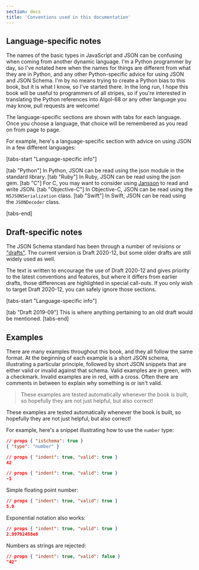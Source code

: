 ```yaml
---
section: docs
title: 'Conventions used in this documentation'
---
```


## Language-specific notes

The names of the basic types in JavaScript and JSON can be confusing
when coming from another dynamic language. I\'m a Python programmer by
day, so I\'ve notated here when the names for things are different from
what they are in Python, and any other Python-specific advice for using
JSON and JSON Schema. I\'m by no means trying to create a Python bias to
this book, but it is what I know, so I\'ve started there. In the long
run, I hope this book will be useful to programmers of all stripes, so
if you\'re interested in translating the Python references into Algol-68
or any other language you may know, pull requests are welcome!

The language-specific sections are shown with tabs for each language.
Once you choose a language, that choice will be remembered as you read
on from page to page.

For example, here\'s a language-specific section with advice on using
JSON in a few different languages:

[tabs-start "Language-specific info"]

[tab "Python"]
In Python, JSON can be read using the json module in the standard library.
[tab "Ruby"]
In Ruby, JSON can be read using the json gem.
[tab "C"]
For C, you may want to consider using [Jansson](http://www.digip.org/jansson/) to read and write JSON.
[tab "Objective-C"]
In Objective-C, JSON can be read using the `NSJSONSerialization` class.
[tab "Swift"]
In Swift, JSON can be read using the `JSONDecoder` class.

[tabs-end]

## Draft-specific notes

The JSON Schema standard has been through a number of revisions or
[\"drafts\"](../learn/glossary#draft). The current version is Draft 2020-12, but some older drafts
are still widely used as well.

The text is written to encourage the use of Draft 2020-12 and gives
priority to the latest conventions and features, but where it differs
from earlier drafts, those differences are highlighted in special
call-outs. If you only wish to target Draft 2020-12, you can safely
ignore those sections.

<Star label="New in draft 2020-12" />

[tabs-start "Language-specific info"]

[tab "Draft 2019-09"]
This is where anything pertaining to an old draft would be mentioned.
[tabs-end]

## Examples

There are many examples throughout this book, and they all follow the
same format. At the beginning of each example is a short JSON schema,
illustrating a particular principle, followed by short JSON snippets
that are either valid or invalid against that schema. Valid examples are
in green, with a checkmark. Invalid examples are in red, with a cross.
Often there are comments in between to explain why something is or
isn\'t valid.

> These examples are tested automatically whenever the book is
> built, so hopefully they are not just helpful, but also correct!

These examples are tested automatically whenever the book is built, so
hopefully they are not just helpful, but also correct!

For example, here\'s a snippet illustrating how to use the `number` type:

```json
// props { "isSchema": true }
{ "type": "number" }
```

```json
// props { "indent": true, "valid": true }
42
```

```json
// props { "indent": true, "valid": true }
-1
```

Simple floating point number:

```json
// props { "indent": true, "valid": true }
5.0
```

Exponential notation also works:

```json
// props { "indent": true, "valid": true }
2.99792458e8
```

Numbers as strings are rejected:

```json
// props { "indent": true, "valid": false }
"42"
```
